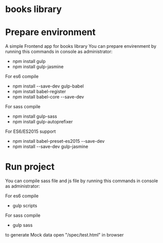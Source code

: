 # books library

# Prepare environment
A simple Frontend app for books library 
You can prepare envirenment by running this commands in console as administrator:

- npm install gulp
- npm install gulp-jasmine

For es6 compile
- npm install --save-dev gulp-babel
- npm install babel-register
- npm install babel-core --save-dev

For sass compile
- npm install gulp-sass
- npm install gulp-autoprefixer
 
For ES6/ES2015 support
- npm install babel-preset-es2015 --save-dev
- npm install --save-dev gulp-jasmine

# Run project
You can compile sass file and js file by running this commands in console as administrator:

For es6 compile
- gulp scripts

For sass compile
- gulp sass

to generate Mock data open "/spec/test.html" in browser
